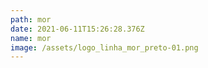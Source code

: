 ```yaml
---
path: mor
date: 2021-06-11T15:26:28.376Z
name: mor
image: /assets/logo_linha_mor_preto-01.png
---
```

